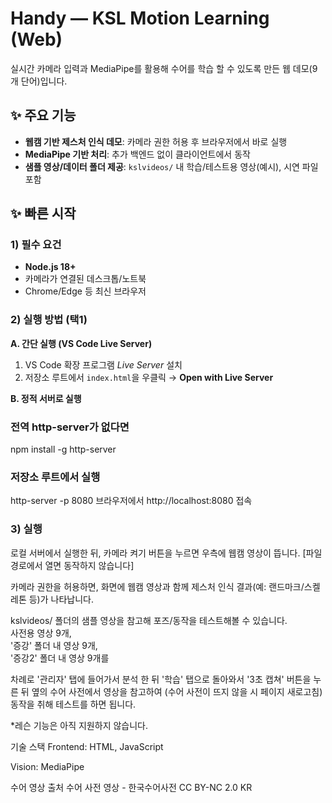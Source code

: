 # Handy — KSL Motion Learning (Web)

실시간 카메라 입력과 MediaPipe를 활용해 수어를 학습 할 수 있도록 만든 웹 데모(9개 단어)입니다.

## ✨ 주요 기능

- **웹캠 기반 제스처 인식 데모**: 카메라 권한 허용 후 브라우저에서 바로 실행
- **MediaPipe 기반 처리**: 추가 백엔드 없이 클라이언트에서 동작
- **샘플 영상/데이터 폴더 제공**: `kslvideos/` 내 학습/테스트용 영상(예시), 시연 파일 포함


## ✨ 빠른 시작

### 1) 필수 요건
- **Node.js 18+**
- 카메라가 연결된 데스크톱/노트북
- Chrome/Edge 등 최신 브라우저

### 2) 실행 방법 (택1)

**A. 간단 실행 (VS Code Live Server)**
1. VS Code 확장 프로그램 *Live Server* 설치
2. 저장소 루트에서 `index.html`을 우클릭 → **Open with Live Server**

**B. 정적 서버로 실행**

### 전역 http-server가 없다면
npm install -g http-server

### 저장소 루트에서 실행
http-server -p 8080
브라우저에서 http://localhost:8080 접속

### 3) 실행

로컬 서버에서 실행한 뒤, 카메라 켜기 버튼을 누르면 우측에 웹캠 영상이 뜹니다. [파일 경로에서 열면 동작하지 않습니다]

카메라 권한을 허용하면, 화면에 웹캠 영상과 함께 제스처 인식 결과(예: 랜드마크/스켈레톤 등)가 나타납니다.


kslvideos/ 폴더의 샘플 영상을 참고해 포즈/동작을 테스트해볼 수 있습니다.  
사전용 영상 9개,  
'증강' 폴더 내 영상 9개,  
'증강2' 폴더 내 영상 9개를  
  
차례로 '관리자' 탭에 들어가서 분석 한 뒤 '학습' 탭으로 돌아와서 '3초 캡쳐' 버튼을 누른 뒤
옆의 수어 사전에서 영상을 참고하여  (수어 사전이 뜨지 않을 시 페이지 새로고침)
동작을 취해 테스트를 하면 됩니다.

*레슨 기능은 아직 지원하지 않습니다.


기술 스택
Frontend: HTML, JavaScript

Vision: MediaPipe


수어 영상 출처
수어 사전 영상 - 한국수어사전  CC BY-NC 2.0 KR
